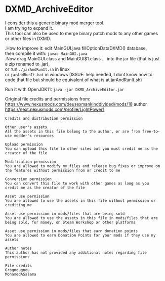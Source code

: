 # DXMD_ArchiveEditor

I consider this a generic binary mod merger tool.  
I am trying to expand it.  
This tool can also be used to merge binary patch mods to any other games or other files in DXMD.  

.How to improve it: edit MainGUI.java fillOptionDataDXMD() database,  
then compile it with: `javac MainGUI.java`  
.Now drag MainGUI.class and MainGUI$1.class ... into the jar file (that is just a zip renamed to .jar),  
or run `./jarAndRunIt.sh` in linux  
or `jarAndRunIt.bat` in windows (ISSUE: help needed, I dont know how to code that file but should be equivalent of what is at jarAndRunIt.sh)  

Run it with OpenJDK11: `java -jar DXMD_ArchiveEditor.jar`  

Original file credits and permissions from: https://www.nexusmods.com/deusexmankinddivided/mods/18 author https://next.nexusmods.com/profile/LightPower1
 
	Credits and distribution permission
	 
	Other user's assets
	All the assets in this file belong to the author, or are from free-to-use modder's resources
	 
	Upload permission
	You can upload this file to other sites but you must credit me as the creator of the file
	 
	Modification permission
	You are allowed to modify my files and release bug fixes or improve on the features without permission from or credit to me
	 
	Conversion permission
	You can convert this file to work with other games as long as you credit me as the creator of the file
	 
	Asset use permission
	You are allowed to use the assets in this file without permission or crediting me
	 
	Asset use permission in mods/files that are being sold
	You are allowed to use the assets in this file in mods/files that are being sold, for money, on Steam Workshop or other platforms
	 
	Asset use permission in mods/files that earn donation points
	You are allowed to earn Donation Points for your mods if they use my assets
	 
	Author notes
	This author has not provided any additional notes regarding file permissions
	 
	File credits
	Grognougnou
	MohamedASalama
